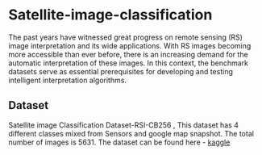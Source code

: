 # Satellite-image-classification

The past years have witnessed great progress on remote sensing (RS) image interpretation and its wide applications. With RS images becoming more accessible than ever before, there is an increasing demand for the automatic interpretation of these images. In this context, the benchmark datasets serve as essential prerequisites for developing and testing intelligent interpretation algorithms.

## Dataset

Satellite image Classification Dataset-RSI-CB256 , This dataset has 4 different classes mixed from Sensors and google map snapshot. The total number of images is 5631.
The dataset can be found here - [kaggle](https://www.kaggle.com/datasets/mahmoudreda55/satellite-image-classification?datasetId=1544742&sortBy=voteCount)



